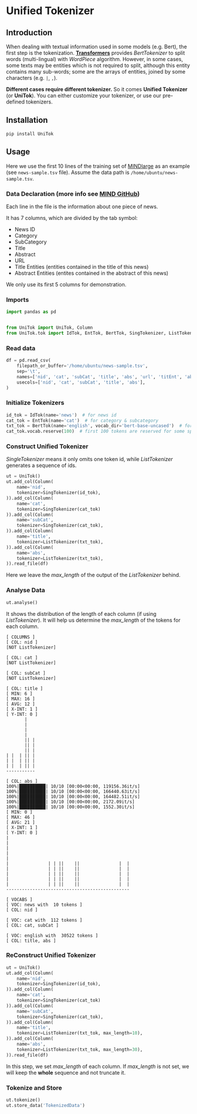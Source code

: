 # Unified Tokenizer

## Introduction

When dealing with textual information used in some models (e.g. Bert), the first step is the tokenization. [**Transformers**](https://github.com/huggingface/transformers) provides _BertTokenizer_ to split words (multi-lingual) with _WordPiece_ algorithm. However, in some cases, some texts may be entities which is not required to split, although this entity contains many sub-words; some are the arrays of entities, joined by some characters (e.g. `|`, `,`). 

**Different cases require different tokenizer.** So it comes **Unified Tokenizer** (or **UniTok**). You can either customize your tokenizer, or use our pre-defined tokenizers.

## Installation

`pip install UniTok`

## Usage

Here we use the first 10 lines of the training set of [MINDlarge](https://msnews.github.io/) as an example (see `news-sample.tsv` file). Assume the data path is `/home/ubuntu/news-sample.tsv`.

### Data Declaration (more info see [MIND GitHub](https://github.com/msnews/msnews.github.io/blob/master/assets/doc/introduction.md))

Each line in the file is the information about one piece of news.

It has 7 columns, which are divided by the tab symbol:

- News ID
- Category
- SubCategory
- Title
- Abstract
- URL
- Title Entities (entities contained in the title of this news)
- Abstract Entities (entites contained in the abstract of this news) 

We only use its first 5 columns for demonstration.

### Imports

```python
import pandas as pd


from UniTok import UniTok, Column
from UniTok.tok import IdTok, EntTok, BertTok, SingTokenizer, ListTokenizer
```

### Read data

```python
df = pd.read_csv(
    filepath_or_buffer='/home/ubuntu/news-sample.tsv',
    sep='\t',
    names=['nid', 'cat', 'subCat', 'title', 'abs', 'url', 'titEnt', 'absEnt'],
    usecols=['nid', 'cat', 'subCat', 'title', 'abs'],
)
```

### Initialize Tokenizers

```python
id_tok = IdTok(name='news')  # for news id
cat_tok = EntTok(name='cat')  # for category & subcategory
txt_tok = BertTok(name='english', vocab_dir='bert-base-uncased')  # for title & abstract
cat_tok.vocab.reserve(100)  # first 100 tokens are reserved for some special usage in the downstream model, if any, and please be reminded that the first token is always PAD
```

### Construct Unified Tokenizer

_SingleTokenizer_ means it only omits one token id, while _ListTokenizer_ generates a sequence of ids.

```python
ut = UniTok()
ut.add_col(Column(
    name='nid',
    tokenizer=SingTokenizer(id_tok),
)).add_col(Column(
    name='cat',
    tokenizer=SingTokenizer(cat_tok)
)).add_col(Column(
    name='subCat',
    tokenizer=SingTokenizer(cat_tok),
)).add_col(Column(
    name='title',
    tokenizer=ListTokenizer(txt_tok),
)).add_col(Column(
    name='abs',
    tokenizer=ListTokenizer(txt_tok),
)).read_file(df)
```

Here we leave the _max_length_ of the output of the _ListTokenizer_ behind.

### Analyse Data

```python
ut.analyse()
```

It shows the distribution of the length of each column (if using _ListTokenizer_). It will help us determine the _max_length_ of the tokens for each column.

```
[ COLUMNS ]
[ COL: nid ]
[NOT ListTokenizer]

[ COL: cat ]
[NOT ListTokenizer]

[ COL: subCat ]
[NOT ListTokenizer]

[ COL: title ]
[ MIN: 6 ]
[ MAX: 16 ]
[ AVG: 12 ]
[ X-INT: 1 ]
[ Y-INT: 0 ]
       |   
       |   
       |   
       |   
       || |
       || |
       || |
| |  | || |
| |  | || |
| |  | || |
-----------

[ COL: abs ]
100%|██████████| 10/10 [00:00<00:00, 119156.36it/s]
100%|██████████| 10/10 [00:00<00:00, 166440.63it/s]
100%|██████████| 10/10 [00:00<00:00, 164482.51it/s]
100%|██████████| 10/10 [00:00<00:00, 2172.09it/s]
100%|██████████| 10/10 [00:00<00:00, 1552.30it/s]
[ MIN: 0 ]
[ MAX: 46 ]
[ AVG: 21 ]
[ X-INT: 1 ]
[ Y-INT: 0 ]
|                                              
|                                              
|                                              
|                                              
|                                              
|               | | ||    ||               |  |
|               | | ||    ||               |  |
|               | | ||    ||               |  |
|               | | ||    ||               |  |
|               | | ||    ||               |  |
-----------------------------------------------

[ VOCABS ]
[ VOC: news with  10 tokens ]
[ COL: nid ]

[ VOC: cat with  112 tokens ]
[ COL: cat, subCat ]

[ VOC: english with  30522 tokens ]
[ COL: title, abs ]
```

### ReConstruct Unified Tokenizer

```python
ut = UniTok()
ut.add_col(Column(
    name='nid',
    tokenizer=SingTokenizer(id_tok),
)).add_col(Column(
    name='cat',
    tokenizer=SingTokenizer(cat_tok)
)).add_col(Column(
    name='subCat',
    tokenizer=SingTokenizer(cat_tok),
)).add_col(Column(
    name='title',
    tokenizer=ListTokenizer(txt_tok, max_length=10),
)).add_col(Column(
    name='abs',
    tokenizer=ListTokenizer(txt_tok, max_length=30),
)).read_file(df)
```

In this step, we set _max_length_ of each column. If _max_length_ is not set, we will keep the **whole** sequence and not truncate it.

### Tokenize and Store

```python
ut.tokenize()
ut.store_data('TokenizedData')
```
